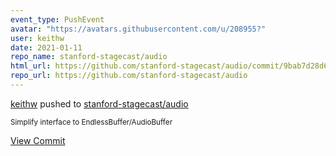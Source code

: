 ```yaml
---
event_type: PushEvent
avatar: "https://avatars.githubusercontent.com/u/208955?"
user: keithw
date: 2021-01-11
repo_name: stanford-stagecast/audio
html_url: https://github.com/stanford-stagecast/audio/commit/9bab7d28d6c18c8f7df93a2a189b88e44512e494
repo_url: https://github.com/stanford-stagecast/audio
---
```


<a href='https://github.com/keithw' target='_blank'>keithw</a> pushed to <a href='https://github.com/stanford-stagecast/audio' target='_blank'>stanford-stagecast/audio</a>

<small>Simplify interface to EndlessBuffer/AudioBuffer</small>

<a href='https://github.com/stanford-stagecast/audio/commit/9bab7d28d6c18c8f7df93a2a189b88e44512e494' target='_blank'>View Commit</a>